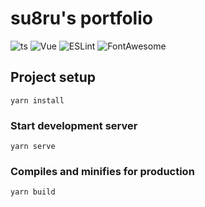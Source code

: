 # su8ru's portfolio

![ts](https://img.shields.io/badge/TypeScript-^3.7.5-555.svg?labelColor=007ACC&logo=typescript&style=flat-square)
![Vue](https://img.shields.io/badge/Vue.js-^2.6.10-555.svg?labelColor=4fc08d&logo=vue.js&logoColor=fff&style=flat-square)
![ESLint](https://img.shields.io/badge/-ESLint-4B32C3.svg?logo=eslint&style=flat-square)
![FontAwesome](https://img.shields.io/badge/-Font%20Awesome-339af0.svg?logo=Font-Awesome&logoColor=ffffff&style=flat-square)


## Project setup
```
yarn install
```

### Start development server
```
yarn serve
```

### Compiles and minifies for production
```
yarn build
```
